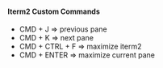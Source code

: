 #### Iterm2 Custom Commands

- CMD + J => previous pane
- CMD + K => next pane
- CMD + CTRL + F => maximize iterm2
- CMD + ENTER => maximize current pane

